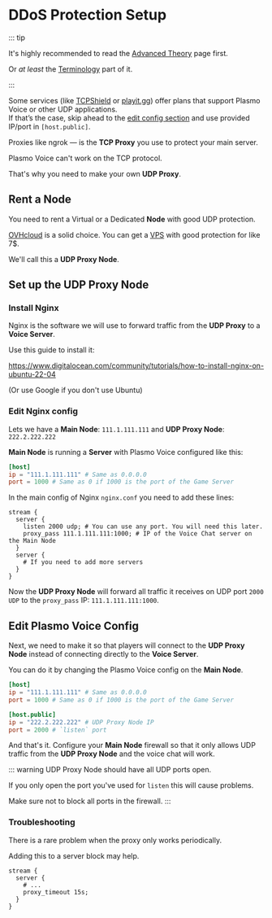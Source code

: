 # DDoS Protection Setup

::: tip

It's highly recommended to read the [Advanced Theory](/docs/server/advanced/) page first.

Or *at least* the [Terminology](/docs/server/advanced/#advanced-theory) part of it.

:::

Some services (like [TCPShield](https://tcpshield.com/) or [playit.gg](https://playit.gg/)) offer plans that support Plasmo Voice or other UDP applications.\
If that’s the case, skip ahead to the [edit config section](#edit-plasmo-voice-config) and use provided IP/port in `[host.public]`.

Proxies like ngrok — is the **TCP Proxy** you use to protect your main server.

Plasmo Voice can't work on the TCP protocol.

That's why you need to make your own **UDP Proxy**.

## Rent a Node

You need to rent a Virtual or a Dedicated **Node** with good UDP protection.

[OVHcloud](https://www.ovhcloud.com/en/vps/) is a solid choice. You can get a [VPS](https://www.ovhcloud.com/en/vps/) with good protection for like 7$.

We'll call this a **UDP Proxy Node**.

## Set up the UDP Proxy Node

### Install Nginx

Nginx is the software we will use to forward traffic from the **UDP Proxy** to a **Voice Server**.

Use this guide to install it: 

https://www.digitalocean.com/community/tutorials/how-to-install-nginx-on-ubuntu-22-04

(Or use Google if you don't use Ubuntu)

### Edit Nginx config

Lets we have a **Main Node**: `111.1.111.111` and **UDP Proxy Node**: `222.2.222.222`

**Main Node** is running a **Server** with Plasmo Voice configured like this: 

```toml
[host]
ip = "111.1.111.111" # Same as 0.0.0.0
port = 1000 # Same as 0 if 1000 is the port of the Game Server
```

In the main config of Nginx `nginx.conf` you need to add these lines:

```nginx
stream {
  server {
    listen 2000 udp; # You can use any port. You will need this later. 
    proxy_pass 111.1.111.111:1000; # IP of the Voice Chat server on the Main Node
  }
  server {
    # If you need to add more servers
  }
}
```

Now the **UDP Proxy Node** will forward all traffic it receives on UDP port `2000 UDP` to the `proxy_pass` IP: `111.1.111.111:1000`.

## Edit Plasmo Voice Config

Next, we need to make it so that players will connect to the **UDP Proxy Node** instead of connecting directly to the **Voice Server**. 

You can do it by changing the Plasmo Voice config on the **Main Node**.

```toml
[host]
ip = "111.1.111.111" # Same as 0.0.0.0
port = 1000 # Same as 0 if 1000 is the port of the Game Server

[host.public]
ip = "222.2.222.222" # UDP Proxy Node IP
port = 2000 # `listen` port
```

And that's it. Configure your **Main Node** firewall so that it only allows UDP traffic from the **UDP Proxy Node** and the voice chat will work.

::: warning
UDP Proxy Node should have all UDP ports open.

If you only open the port you've used for `listen` this will cause problems.

Make sure not to block all ports in the firewall.
:::

### Troubleshooting

There is a rare problem when the proxy only works periodically.

Adding this to a server block may help. 

```nginx
stream {
  server {
    # ...
    proxy_timeout 15s;
  }
}
```
